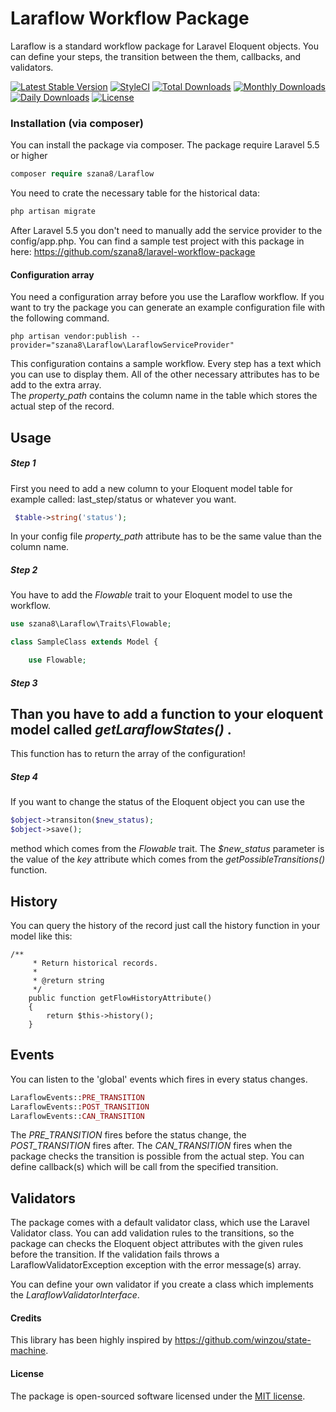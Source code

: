 # Laraflow Workflow Package

Laraflow is a standard workflow package for Laravel Eloquent objects. You can define your steps,
the transition between the them, callbacks, and validators.

[![Latest Stable Version](https://poser.pugx.org/szana8/laraflow/v/stable)](https://packagist.org/packages/szana8/laraflow)
[![StyleCI](https://github.styleci.io/repos/141295529/shield?branch=master)](https://github.styleci.io/repos/141295529)
[![Total Downloads](https://poser.pugx.org/szana8/laraflow/downloads)](https://packagist.org/packages/szana8/laraflow)
[![Monthly Downloads](https://poser.pugx.org/szana8/laraflow/d/monthly)](https://packagist.org/packages/szana8/laraflow)
[![Daily Downloads](https://poser.pugx.org/szana8/laraflow/d/daily)](https://packagist.org/packages/szana8/laraflow)
[![License](https://poser.pugx.org/szana8/laraflow/license)](https://packagist.org/packages/szana8/laraflow)

### Installation (via composer)

You can install the package via composer. The package require Laravel 5.5 or higher

```php
composer require szana8/Laraflow
```

You need to crate the necessary table for the historical data:

```php
php artisan migrate
```

After Laravel 5.5 you don't need to manually add the service provider to the config/app.php.
You can find a sample test project with this package in here: https://github.com/szana8/laravel-workflow-package

#### Configuration array

You need a configuration array before you use the Laraflow workflow. If you want to try the package you can generate an example configuration file with the following command.

```
php artisan vendor:publish --provider="szana8\Laraflow\LaraflowServiceProvider"
```

This configuration contains a sample workflow. Every step has a text which you can use to display them.
All of the other necessary attributes has to be add to the extra array.  
The _property_path_ contains the column name in the table which stores the actual step of the record.

## Usage

##### Step 1

First you need to add a new column to your Eloquent model table for example called: last_step/status or whatever you want.

```php
 $table->string('status');
```

In your config file _property_path_ attribute has to be the same value than the column name.

##### Step 2

You have to add the _Flowable_ trait to your Eloquent model to use the workflow.

```php
use szana8\Laraflow\Traits\Flowable;

class SampleClass extends Model {

    use Flowable;

```

##### Step 3

## Than you have to add a function to your eloquent model called _getLaraflowStates()_ .

This function has to return the array of the configuration!

##### Step 4

If you want to change the status of the Eloquent object you can use the

```php
$object->transiton($new_status);
$object->save();
```

method which comes from the _Flowable_ trait. The _\$new_status_ parameter is the value of
the _key_ attribute which comes from the _getPossibleTransitions()_ function.

## History

You can query the history of the record just call the history function in your model like this:

```
/**
     * Return historical records.
     *
     * @return string
     */
    public function getFlowHistoryAttribute()
    {
        return $this->history();
    }
```

## Events

You can listen to the 'global' events which fires in every status changes.

```php
LaraflowEvents::PRE_TRANSITION
LaraflowEvents::POST_TRANSITION
LaraflowEvents::CAN_TRANSITION
```

The _PRE_TRANSITION_ fires before the status change, the _POST_TRANSITION_ fires after.
The _CAN_TRANSITION_ fires when the package checks the transition is possible from the
actual step. You can define callback(s) which will be call from the specified transition.

## Validators

The package comes with a default validator class, which use the Laravel Validator class.
You can add validation rules to the transitions, so the package can checks the Eloquent
object attributes with the given rules before the transition. If the validation fails
throws a LaraflowValidatorException exception with the error message(s) array.

You can define your own validator if you create a class which implements the
_LaraflowValidatorInterface_.

#### Credits

This library has been highly inspired by https://github.com/winzou/state-machine.

#### License

The package is open-sourced software licensed under the [MIT license](https://opensource.org/licenses/MIT).
